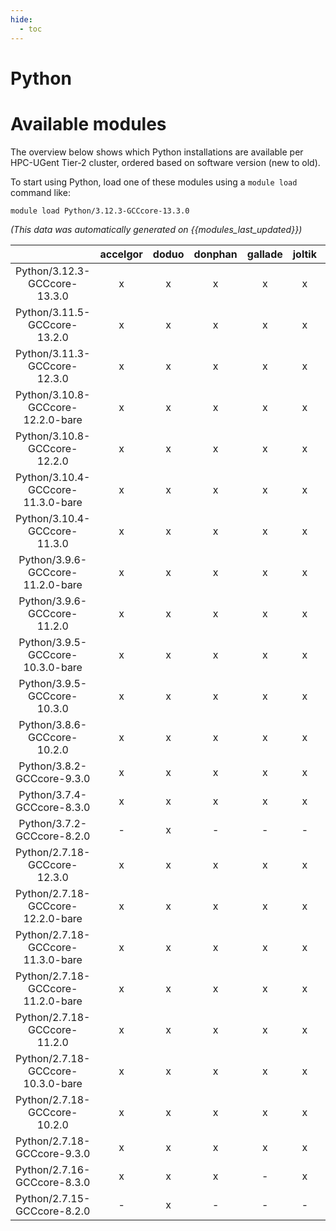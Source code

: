 ```yaml
---
hide:
  - toc
---
```


Python
======

# Available modules


The overview below shows which Python installations are available per HPC-UGent Tier-2 cluster, ordered based on software version (new to old).

To start using Python, load one of these modules using a `module load` command like:

```shell
module load Python/3.12.3-GCCcore-13.3.0
```

*(This data was automatically generated on {{modules_last_updated}})*  

| |accelgor|doduo|donphan|gallade|joltik|shinx|skitty|
| :---: | :---: | :---: | :---: | :---: | :---: | :---: | :---: |
|Python/3.12.3-GCCcore-13.3.0|x|x|x|x|x|x|x|
|Python/3.11.5-GCCcore-13.2.0|x|x|x|x|x|x|x|
|Python/3.11.3-GCCcore-12.3.0|x|x|x|x|x|x|x|
|Python/3.10.8-GCCcore-12.2.0-bare|x|x|x|x|x|x|-|
|Python/3.10.8-GCCcore-12.2.0|x|x|x|x|x|x|-|
|Python/3.10.4-GCCcore-11.3.0-bare|x|x|x|x|x|x|-|
|Python/3.10.4-GCCcore-11.3.0|x|x|x|x|x|x|-|
|Python/3.9.6-GCCcore-11.2.0-bare|x|x|x|x|x|x|-|
|Python/3.9.6-GCCcore-11.2.0|x|x|x|x|x|-|-|
|Python/3.9.5-GCCcore-10.3.0-bare|x|x|x|x|x|-|-|
|Python/3.9.5-GCCcore-10.3.0|x|x|x|x|x|-|-|
|Python/3.8.6-GCCcore-10.2.0|x|x|x|x|x|-|-|
|Python/3.8.2-GCCcore-9.3.0|x|x|x|x|x|-|-|
|Python/3.7.4-GCCcore-8.3.0|x|x|x|x|x|-|-|
|Python/3.7.2-GCCcore-8.2.0|-|x|-|-|-|-|-|
|Python/2.7.18-GCCcore-12.3.0|x|x|x|x|x|x|x|
|Python/2.7.18-GCCcore-12.2.0-bare|x|x|x|x|x|-|-|
|Python/2.7.18-GCCcore-11.3.0-bare|x|x|x|x|x|-|-|
|Python/2.7.18-GCCcore-11.2.0-bare|x|x|x|x|x|-|-|
|Python/2.7.18-GCCcore-11.2.0|x|x|x|x|x|-|-|
|Python/2.7.18-GCCcore-10.3.0-bare|x|x|x|x|x|-|-|
|Python/2.7.18-GCCcore-10.2.0|x|x|x|x|x|-|-|
|Python/2.7.18-GCCcore-9.3.0|x|x|x|x|x|-|-|
|Python/2.7.16-GCCcore-8.3.0|x|x|x|-|x|-|-|
|Python/2.7.15-GCCcore-8.2.0|-|x|-|-|-|-|-|
